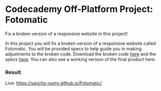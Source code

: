 # Codecademy Off-Platform Project: Fotomatic
 
Fix a broken version of a responsive website in this project!

In this project you will fix a broken version of a responsive website called Fotomatic. You will be provided specs to help guide you in making adjustments to the broken code. Download the broken code [here](https://content.codecademy.com/courses/freelance-1/capstone-1/capstone_fotomatic_start.zip) and the specs [here](https://content.codecademy.com/courses/freelance-1/capstone-1/specs/fotomatic_spec_landing_v2.png). You can also see a working version of the final product here.

### Result

Live: https://sancho-sumy.github.io/Fotomatic/